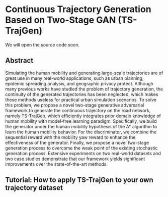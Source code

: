 # Continuous Trajectory Generation Based on Two-Stage GAN (TS-TrajGen)

We will open the source code soon.

## Abstract

Simulating the human mobility and generating large-scale trajectories are of great use in many real-world applications, such as urban planning, epidemic spreading analysis, and geographic privacy protect. Although many previous works have studied the problem of trajectory generation, the continuity of the generated trajectories has been neglected, which makes these methods useless for practical urban simulation scenarios. To solve this problem, we propose a novel two-stage generative adversarial framework to generate the continuous trajectory on the road network, namely TS-TrajGen, which efficiently integrates prior domain knowledge of human mobility with model-free learning paradigm. Specifically, we build the generator under the human mobility hypothesis of the A* algorithm to learn the human mobility behavior. For the discriminator, we combine the sequential reward with the mobility yaw reward to enhance the effectiveness of the generator. Finally, we propose a novel two-stage generation process to overcome the weak point of the existing stochastic generation process. Extensive experiments on two real-world datasets and two case studies demonstrate that our framework yields significant improvements over the state-of-the-art methods.

## Tutorial: How to apply TS-TrajGen to your own trajectory dataset


